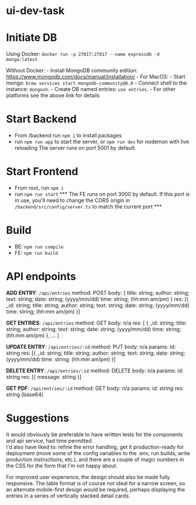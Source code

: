 # ui-dev-task

# Initiate DB
Using Docker:
    `docker run -p 27017:27017 --name expressdb -d mongo:latest`

Without Docker:
    - Install MongoDB community edition: https://www.mongodb.com/docs/manual/installation/
    - For MacOS:
        - Start mongo: `brew services start mongodb-community@6.0`
        - Connect shell to the instance: `mongosh`.
        - Create DB named entries: `use entries`.
    - For other platforms see the above link for details

# Start Backend
- From /backend run `npm i` to install packages
- run `npm run app` to start the server, or `npm run dev` for nodemon with live reloading
The server runs on port 5001 by default.

# Start Frontend
- From root, run `npm i` 
- run `npm run start`
*** The FE runs on port 3000 by default.  If this port is in use, you'll need to change the CORS origin in `/backend/src/config/server.ts` to match the current port ***

# Build
- BE: `npm run compile`
- FE: `npm run build`

# API endpoints

__ADD ENTRY__:
    `/api/entries`
    method: POST
    body: {
        title: string;
        author: string;
        text: string;
        date: string; (yyyy/mm/dd)
        time: string; (hh:mm am/pm)
    }
    res: [{
            _id: string;
            title: string;
            author: string;
            text: string;
            date: string; (yyyy/mm/dd)
            time: string; (hh:mm am/pm) 
        }]

__GET ENTRIES__:
    `/api/entries`
    method: GET
    body: n/a
    res: [
            {
                _id: string;
                title: string;
                author: string;
                text: string;
                date: string; (yyyy/mm/dd)
                time: string; (hh:mm am/pm) 
            }, 
            ...
        ]

__UPDATE ENTRY__:
    `/api/entries/:id`
    method: PUT
    body: n/a
    params: id: string
    res: [{
            _id: string;
            title: string;
            author: string;
            text: string;
            date: string; (yyyy/mm/dd)
            time: string; (hh:mm am/pm) 
        }]

__DELETE ENTRY__:
    `/api/entries/:id`
    method: DELETE
    body: n/a
    params: id: string
    res: [{
            message: string
        }]

__GET PDF__:
    `/api/entries/:id`
    method: GET
    body: n/a
    params: id: string
    res: string (base64)


# Suggestions
It would obviously be preferable to have written tests for the components and api service, had time permitted.  
I'd also have liked to: refine the error handling, get it production-ready for deployment (move some of the config variables to the .env, run builds, write production instructions, etc.), and there are a couple of magic numbers in the CSS for the form that I'm not happy about.

For improved user experience, the design should also be made fully responsive.  The table format is of course not ideal for a narrow screen, so an alternate mobile-first design would be required, perhaps displaying the entries in a series of vertically stacked detail cards.
